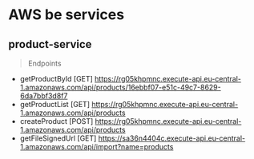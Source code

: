 # AWS be services

## product-service
> Endpoints
- getProductById [GET] https://rg05khpmnc.execute-api.eu-central-1.amazonaws.com/api/products/16ebbf07-e51c-49c7-8629-6da7bbf3d8f7
- getProductList [GET] https://rg05khpmnc.execute-api.eu-central-1.amazonaws.com/api/products
- createProduct [POST] https://rg05khpmnc.execute-api.eu-central-1.amazonaws.com/api/products
- getFileSignedUrl [GET] https://sa36n4404c.execute-api.eu-central-1.amazonaws.com/api/import?name=products
